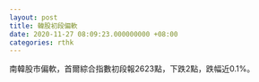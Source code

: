 ```yaml
---
layout: post
title: 韓股初段偏軟
date: 2020-11-27 08:09:23.000000000 +08:00
categories: rthk
---
```


南韓股市偏軟，首爾綜合指數初段報2623點，下跌2點，跌幅近0.1%。
